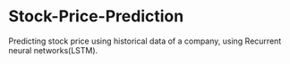 # Stock-Price-Prediction
Predicting stock price using historical data of a company, using Recurrent neural networks(LSTM).
